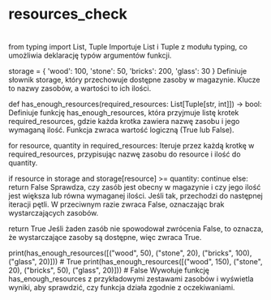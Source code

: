 # resources_check
#


from typing import List, Tuple
Importuje List i Tuple z modułu typing, co umożliwia deklarację typów argumentów funkcji.


storage = {
    'wood': 100,
    'stone': 50,
    'bricks': 200,
    'glass': 30
}
Definiuje słownik storage, który przechowuje dostępne zasoby w magazynie. Klucze to nazwy zasobów, a wartości to ich ilości.


def has_enough_resources(required_resources: List[Tuple[str, int]]) -> bool:
Definiuje funkcję has_enough_resources, która przyjmuje listę krotek required_resources, gdzie każda krotka zawiera nazwę zasobu i jego wymaganą ilość. Funkcja zwraca wartość logiczną (True lub False).


for resource, quantity in required_resources:
Iteruje przez każdą krotkę w required_resources, przypisując nazwę zasobu do resource i ilość do quantity.


if resource in storage and storage[resource] >= quantity:
    continue
else:
    return False
Sprawdza, czy zasób jest obecny w magazynie i czy jego ilość jest większa lub równa wymaganej ilości. Jeśli tak, przechodzi do następnej iteracji pętli. W przeciwnym razie zwraca False, oznaczając brak wystarczających zasobów.


return True
Jeśli żaden zasób nie spowodował zwrócenia False, to oznacza, że wystarczające zasoby są dostępne, więc zwraca True.


print(has_enough_resources([("wood", 50), ("stone", 20), ("bricks", 100), ("glass", 20)])) # True
print(has_enough_resources([("wood", 150), ("stone", 20), ("bricks", 50), ("glass", 20)])) # False
Wywołuje funkcję has_enough_resources z przykładowymi zestawami zasobów i wyświetla wyniki, aby sprawdzić, czy funkcja działa zgodnie z oczekiwaniami.